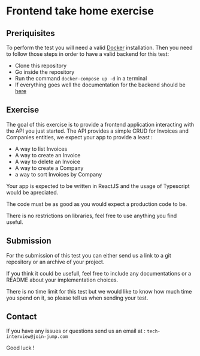 # Frontend take home exercise

## Preriquisites

To perform the test you will need a valid [Docker](https://docs.docker.com/get-docker/) installation.
Then you need to follow those steps in order to have a valid backend for this test:
 - Clone this repository
 - Go inside the repository
 - Run the command `docker-compose up -d` in a terminal
 - If everything goes well the documentation for the backend should be [here](http://localhost:8080/documentation)


## Exercise

The goal of this exercise is to provide a frontend application interacting with the API you just started.
The API provides a simple CRUD for Invoices and Companies entities, we expect your app to provide a least :
 - A way to list Invoices
 - A way to create an Invoice
 - A way to delete an Invoice
 - A way to create a Company
 - a way to sort Invoices by Company

Your app is expected to be written in ReactJS and the usage of Typescript would be apreciated.

The code must be as good as you would expect a production code to be.

There is no restrictions on libraries, feel free to use anything you find useful.

## Submission

For the submission of this test you can either send us a link to a git repository or an archive of your project.

If you think it could be usefull, feel free to include any documentations or a README about your implementation choices.

There is no time limit for this test but we would like to know how much time you spend on it, so please tell us when sending your test.

## Contact

If you have any issues or questions send us an email at : `tech-interview@join-jump.com`

Good luck !
